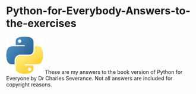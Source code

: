 # Python-for-Everybody-Answers-to-the-exercises
<img src="images/python_readme_image.jpg" width="100">
These are my answers to the book version of Python for Everyone by Dr Charles Severance. 
Not all answers are included for copyright reasons.
<!-- Commons:Deletion_requests/File:Python_logo.svg, https://www.python.org/psf/trademarks/. https://www.python.org/psf/trademarks-faq/ -->
